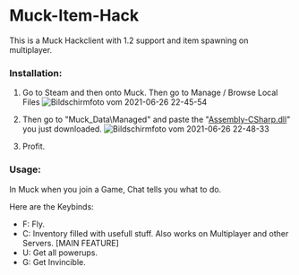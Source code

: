 # Muck-Item-Hack
This is a Muck Hackclient with 1.2 support and item spawning on multiplayer.


### Installation:
1. Go to Steam and then onto Muck. Then go to Manage / Browse Local Files
![Bildschirmfoto vom 2021-06-26 22-45-54](https://user-images.githubusercontent.com/69916203/123525360-5145c280-d6d0-11eb-9cbe-0356aef4db6e.png)

2. Then go to "Muck_Data\Managed\" and paste the "[Assembly-CSharp.dll](https://github.com/Snurf08/Muck-Item-Hack/releases/download/0.1.0/Assembly-CSharp.dll)" you just downloaded.
![Bildschirmfoto vom 2021-06-26 22-48-33](https://user-images.githubusercontent.com/69916203/123525403-a7b30100-d6d0-11eb-89bd-0cd81468616d.png)

3. Profit.

### Usage:

In Muck when you join a Game, Chat tells you what to do.

Here are the Keybinds:
- F: Fly.
- C: Inventory filled with usefull stuff. Also works on Multiplayer and other Servers. [MAIN FEATURE]
- U: Get all powerups.
- G: Get Invincible.
